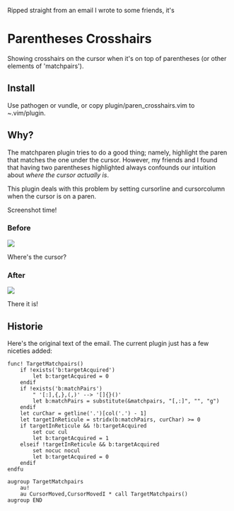 Ripped straight from an email I wrote to some friends, it's

# Parentheses Crosshairs

Showing crosshairs on the cursor when it's on top of parentheses (or other
elements of 'matchpairs').

## Install

Use pathogen or vundle, or copy plugin/paren_crosshairs.vim to ~.vim/plugin.


## Why?

The matchparen plugin tries to do a good thing; namely, highlight the paren that
matches the one under the cursor. However, my friends and I found that having
two parentheses highlighted always confounds our intuition about *where the
cursor actually is*.

This plugin deals with this problem by setting cursorline and cursorcolumn when
the cursor is on a paren.

Screenshot time!

### Before
![](http://i.imgur.com/5iZPJ.png)

Where's the cursor?

### After
![](http://i.imgur.com/i8uld.png?1)

There it is!

## Historie

Here's the original text of the email. The current plugin just has a few
niceties added:

```vim
func! TargetMatchpairs()
    if !exists('b:targetAcquired')
        let b:targetAcquired = 0
    endif
    if !exists('b:matchPairs')
        " '[:],{,},(,)' --> '[]{}()'
        let b:matchPairs = substitute(&matchpairs, "[,:]", "", "g")
    endif
    let curChar = getline('.')[col('.') - 1]
    let targetInReticule = stridx(b:matchPairs, curChar) >= 0
    if targetInReticule && !b:targetAcquired
        set cuc cul
        let b:targetAcquired = 1
    elseif !targetInReticule && b:targetAcquired
        set nocuc nocul
        let b:targetAcquired = 0
    endif
endfu

augroup TargetMatchpairs
    au!
    au CursorMoved,CursorMovedI * call TargetMatchpairs()
augroup END
```

